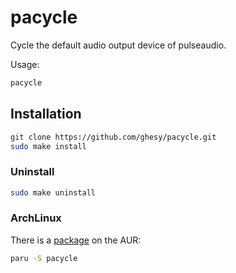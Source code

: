 # pacycle

Cycle the default audio output device of pulseaudio.

Usage:

``` sh
pacycle
````

## Installation

``` sh
git clone https://github.com/ghesy/pacycle.git
sudo make install
```

### Uninstall

``` sh
sudo make uninstall
```

### ArchLinux

There is a [package](https://aur.archlinux.org/packages/pacycle) on the AUR:

``` sh
paru -S pacycle
```

